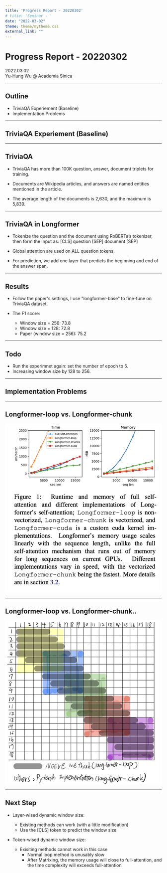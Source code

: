 ```yaml
---
title: 'Progress Report - 20220302'
# titie: 'Seminar - '
date: "2022-03-02"
theme: theme/mytheme.css
external_link: ""
---
```


# Progress Report - 20220302 <!-- .element: class="title" -->

<div class="title-name">
2022.03.02 <br>
Yu-Hung Wu @ Academia Sinica
</div>

---

## Outline

- TriviaQA Experiement (Baseline)
- Implementation Problems

---

## TriviaQA Experiement (Baseline)  <!-- .element: class="section-title" -->

----

## TriviaQA

- TriviaQA has more than 100K question, answer, document triplets for training. 

- Documents are Wikipedia articles, and answers are named entities mentioned in the article.

- The average length of the documents is 2,630, and the maximum is 5,839.

----

## TriviaQA in Longformer

- Tokenize the question and the document using RoBERTa’s tokenizer, then form the input as:
    [CLS] question [SEP] document [SEP]

- Global attention are used on ALL question tokens.

- For prediction, we add one layer that predicts the beginning and end of the answer span.

----

## Results

- Follow the paper's settings, I use "longformer-base" to fine-tune on TriviaQA dataset.

- The F1 score:
  - Window size = 256: 73.8
  - Window size = 128: 72.8
  - Paper (window size = 256): 75.2

----

## Todo

- Run the experimnet again: set the number of epoch to 5.
- Increasing window size by 128 to 256.

---

## Implementation Problems <!-- .element: class="section-title" -->

----

## Longformer-loop vs. Longformer-chunk

![](attachments/2022-03-02-01-21-07.png) <!-- .element: class="img60" -->

----

## Longformer-loop vs. Longformer-chunk..

![](attachments/2022-03-03-09-51-35.png) <!-- .element: class="img60" -->

----

## Next Step

- Layer-wised dynamic window size:
  - Existing methods can work (with a little modification)
  - Use the [CLS] token to predict the window size

- Token-wised dynamic window size:
  - Exisiting methods cannot work in this case
    - Normal loop method is unusably slow
    - After Matrixing, the memory usage will close to full-attention, and the time complexity will exceeds full-attention

